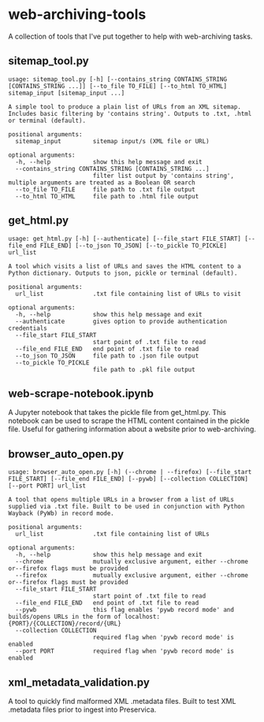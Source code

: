 # web-archiving-tools

A collection of tools that I've put together to help with web-archiving tasks.

## sitemap_tool.py

```
usage: sitemap_tool.py [-h] [--contains_string CONTAINS_STRING [CONTAINS_STRING ...]] [--to_file TO_FILE] [--to_html TO_HTML] sitemap_input [sitemap_input ...]

A simple tool to produce a plain list of URLs from an XML sitemap. Includes basic filtering by 'contains string'. Outputs to .txt, .html or terminal (default).

positional arguments:
  sitemap_input         sitemap input/s (XML file or URL)

optional arguments:
  -h, --help            show this help message and exit
  --contains_string CONTAINS_STRING [CONTAINS_STRING ...]
                        filter list output by 'contains string', multiple arguments are treated as a Boolean OR search
  --to_file TO_FILE     file path to .txt file output
  --to_html TO_HTML     file path to .html file output
```

## get_html.py

```
usage: get_html.py [-h] [--authenticate] [--file_start FILE_START] [--file_end FILE_END] [--to_json TO_JSON] [--to_pickle TO_PICKLE] url_list

A tool which visits a list of URLs and saves the HTML content to a Python dictionary. Outputs to json, pickle or terminal (default).

positional arguments:
  url_list              .txt file containing list of URLs to visit

optional arguments:
  -h, --help            show this help message and exit
  --authenticate        gives option to provide authentication credentials
  --file_start FILE_START
                        start point of .txt file to read
  --file_end FILE_END   end point of .txt file to read
  --to_json TO_JSON     file path to .json file output
  --to_pickle TO_PICKLE
                        file path to .pkl file output
```

## web-scrape-notebook.ipynb

A Jupyter notebook that takes the pickle file from get_html.py. This notebook can be used to scrape the HTML content contained in the pickle file. Useful for gathering information about a website prior to web-archiving.

## browser_auto_open.py

```
usage: browser_auto_open.py [-h] (--chrome | --firefox) [--file_start FILE_START] [--file_end FILE_END] [--pywb] [--collection COLLECTION] [--port PORT] url_list

A tool that opens multiple URLs in a browser from a list of URLs supplied via .txt file. Built to be used in conjunction with Python Wayback (PyWb) in record mode.

positional arguments:
  url_list              .txt file containing list of URLs

optional arguments:
  -h, --help            show this help message and exit
  --chrome              mutually exclusive argument, either --chrome or--firefox flags must be provided
  --firefox             mutually exclusive argument, either --chrome or--firefox flags must be provided
  --file_start FILE_START
                        start point of .txt file to read
  --file_end FILE_END   end point of .txt file to read
  --pywb                this flag enables 'pywb record mode' and builds/opens URLs in the form of localhost:{PORT}/{COLLECTION}/record/{URL}
  --collection COLLECTION
                        required flag when 'pywb record mode' is enabled
  --port PORT           required flag when 'pywb record mode' is enabled
```

## xml_metadata_validation.py

A tool to quickly find malformed XML .metadata files. Built to test XML .metadata files prior to ingest into Preservica.
